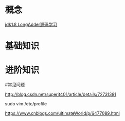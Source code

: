 

# 概念 #
[jdk1.8 LongAdder源码学习](http://blog.csdn.net/u011392897/article/details/60480108)

# 基础知识 #



# 进阶知识 #





#常见问题

http://blog.csdn.net/superit401/article/details/72731381


sudo vim /etc/profile



https://www.cnblogs.com/ultimateWorld/p/6477089.html
